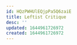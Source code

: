 ```yaml
---
id: HQzPWHUlEQjpPa5Q6zaiE
title: Leftist Critique
desc: ''
updated: 1644961726972
created: 1644961726972
---
```


